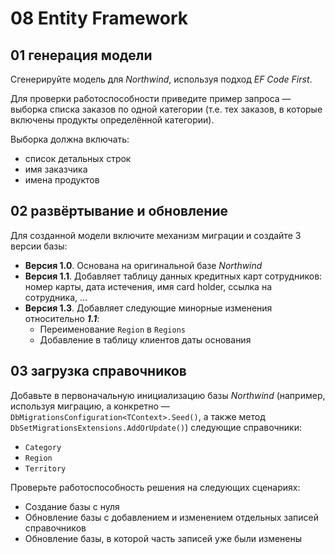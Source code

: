 # 08 Entity Framework

## 01 генерация модели

Сгенерируйте модель для _Northwind_, используя подход _EF Code First_.

Для проверки работоспособности приведите пример запроса &mdash;
выборка списка заказов по одной категории
(т.е. тех заказов, в которые включены продукты определённой категории).

Выборка должна включать:
*   список детальных строк
*   имя заказчика
*   имена продуктов

## 02 развёртывание и обновление

Для созданной модели включите механизм миграции и создайте 3 версии базы:
*   **Версия 1.0**. Основана на оригинальной базе _Northwind_
*   **Версия 1.1**. Добавляет таблицу данных кредитных карт сотрудников:
    номер карты, дата истечения, имя card holder, ссылка на сотрудника, ...
*   **Версия 1.3**. Добавляет следующие минорные изменения
    относительно ***1.1***:
    *   Переименование `Region` в `Regions`
    *   Добавление в таблицу клиентов даты основания

## 03 загрузка справочников

Добавьте в первоначальную инициализацию базы _Northwind_
(например, используя миграцию,
а конкретно &mdash; `DbMigrationsConfiguration<TContext>.Seed()`,
а также метод `DbSetMigrationsExtensions.AddOrUpdate()`)
следующие справочники:
*   `Category`
*   `Region`
*   `Territory`

Проверьте работоспособность решения на следующих сценариях:
*   Создание базы с нуля
*   Обновление базы с добавлением и изменением отдельных записей справочников
*   Обновление базы, в которой часть записей уже были изменены